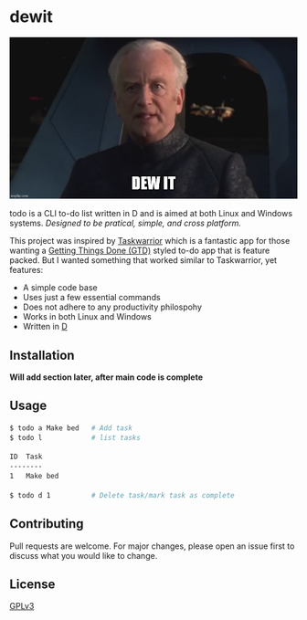 # dewit

![dewit_meme.](dewit_meme.jpg)

todo is a CLI to-do list written in D and is aimed at both Linux and Windows systems. *Designed to be pratical, simple, and cross platform.*

This project was inspired by [Taskwarrior](https://taskwarrior.org/) which is a fantastic app for those wanting a [Getting Things Done (GTD)](https://gettingthingsdone.com/) styled to-do app that is feature packed. But I wanted something that worked similar to Taskwarrior, yet features:

* A simple code base 
* Uses just a few essential commands
* Does not adhere to any productivity philospohy 
* Works in both Linux and Windows
* Written in [D](https://dlang.org/)

## Installation

**Will add section later, after main code is complete**

## Usage

```Bash
$ todo a Make bed   # Add task
$ todo l            # list tasks

ID  Task
--------
1   Make bed

$ todo d 1          # Delete task/mark task as complete
```

## Contributing

Pull requests are welcome. For major changes, please open an issue first to discuss what you would like to change.


## License
[GPLv3](https://choosealicense.com/licenses/gpl-3.0/)
